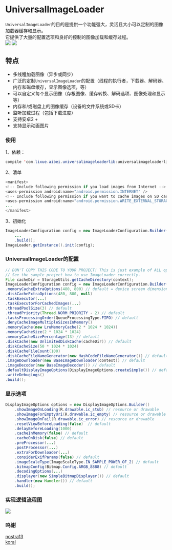  
UniversalImageLoader
====================
  `UniversalImageLoader`的目的是提供一个功能强大，灵活且大小可以定制的图像加载器缓存和显示。</br>
  它提供了大量的配置选项和良好的控制的图像加载和缓存过程。</br>
 ![](https://github.com/heavenxue/UniversalImageLoader/raw/master/doc/show.png)
 ![](https://github.com/heavenxue/UniversalImageLoader/raw/master/doc/show2.png)
  
特点
---
  * 多线程加载图像（异步或同步）
  * 广泛的定制`UniversalImageLoader`的配置（线程的执行者，下载器、解码器、内存和磁盘缓存，显示图像选项，等）
  * 可以自定义每个显示图像（存根图像、缓存转换、解码选项、图像处理和显示等）
  * 内存和/或磁盘上的图像缓存（设备的文件系统或SD卡）
  * 监听加载过程（包括下载进度）
  * 支持安卓2 +
  * 支持显示动画图片
    
### 使用
  1、依赖：
  
```java
compile 'com.lixue.aibei.universalimageloaderlib:universalimageloaderlib:1.0'
```
  2、清单
  
```java
<manifest>
<!-- Include following permission if you load images from Internet -->
<uses-permission android:name="android.permission.INTERNET" />
<!-- Include following permission if you want to cache images on SD card -->
<uses-permission android:name="android.permission.WRITE_EXTERNAL_STORAGE" />
...
</manifest>
```
 
  3、初始化
  
  
```java
ImageLoaderConfiguration config = new ImageLoaderConfiguration.Builder(this)
    ...
    .build();
ImageLoader.getInstance().init(config);
```

### UniversalImageLoader的配置

```java
// DON'T COPY THIS CODE TO YOUR PROJECT! This is just example of ALL options using.
// See the sample project how to use ImageLoader correctly.
File cacheDir = StorageUtils.getCacheDirectory(context);
ImageLoaderConfiguration config = new ImageLoaderConfiguration.Builder(context)
.memoryCacheExtraOptions(480, 800) // default = device screen dimensions
.diskCacheExtraOptions(480, 800, null)
.taskExecutor(...)
.taskExecutorForCachedImages(...)
.threadPoolSize(3) // default
.threadPriority(Thread.NORM_PRIORITY - 2) // default
.tasksProcessingOrder(QueueProcessingType.FIFO) // default
.denyCacheImageMultipleSizesInMemory()
.memoryCache(new LruMemoryCache(2 * 1024 * 1024))
.memoryCacheSize(2 * 1024 * 1024)
.memoryCacheSizePercentage(13) // default
.diskCache(new UnlimitedDiskCache(cacheDir)) // default
.diskCacheSize(50 * 1024 * 1024)
.diskCacheFileCount(100)
.diskCacheFileNameGenerator(new HashCodeFileNameGenerator()) // default
.imageDownloader(new BaseImageDownloader(context)) // default
.imageDecoder(new BaseImageDecoder()) // default
.defaultDisplayImageOptions(DisplayImageOptions.createSimple()) // default
.writeDebugLogs()
.build();
```

### 显示选项

```java
DisplayImageOptions options = new DisplayImageOptions.Builder()
    .showImageOnLoading(R.drawable.ic_stub) // resource or drawable
    .showImageForEmptyUri(R.drawable.ic_empty) // resource or drawable
    .showImageOnFail(R.drawable.ic_error) // resource or drawable
    .resetViewBeforeLoading(false)  // default
    .delayBeforeLoading(1000)
    .cacheInMemory(false) // default
    .cacheOnDisk(false) // default
    .preProcessor(...)
    .postProcessor(...)
    .extraForDownloader(...)
    .considerExifParams(false) // default
    .imageScaleType(ImageScaleType.IN_SAMPLE_POWER_OF_2) // default
    .bitmapConfig(Bitmap.Config.ARGB_8888) // default
    .decodingOptions(...)
    .displayer(new SimpleBitmapDisplayer()) // default
    .handler(new Handler()) // default
    .build();
```       

### 实现逻辑流程图

![](https://github.com/heavenxue/UniversalImageLoader/raw/master/doc/UIL_Flow.png)

### 鸣谢
[nostra13](https://github.com/nostra13/Android-Universal-Image-Loader)<br />
[koral](https://github.com/koral--/android-gif-drawable)
   